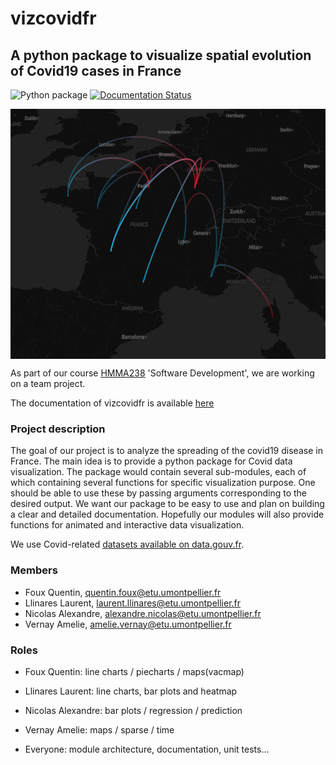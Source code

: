 ﻿
# vizcovidfr
## A python package to visualize spatial evolution of Covid19 cases in France

![Python package](https://github.com/AmelieVernay/vizcovidfr/tree/main/.github/workflows/Python%20package/badge.svg?branch=main)
[![Documentation Status](https://readthedocs.org/projects/vizcovidfr/badge/?version=latest)](https://vizcovidfr.readthedocs.io/en/latest/?badge=latest)

<p align="center">
<img src="./doc/source/_static/vizcovidfr_transfer_map.png" style="vertical-align:middle" width="600" height='400' class='center' alt='logo'>
</p>


As part of our course [HMMA238](https://github.com/bcharlier/HMMA238) 'Software Development', we are working on a team project.

The documentation of vizcovidfr is available [here](https://vizcovidfr.readthedocs.io/en/latest/index.html)


### Project description

The goal of our project is to analyze the spreading of the covid19 disease in France.
The main idea is to provide a python package for Covid data visualization.
The package would contain several sub-modules, each of which containing several functions for specific visualization purpose. One should be able to use these by passing arguments corresponding to the desired output. We want our package to be easy to use and plan on building a clear and detailed documentation.
Hopefully our modules will also provide functions for animated and interactive data visualization.

We use Covid-related [datasets available on data.gouv.fr](https://www.data.gouv.fr/en/datasets/).

### Members

- Foux Quentin, quentin.foux@etu.umontpellier.fr
- Llinares Laurent, laurent.llinares@etu.umontpellier.fr
- Nicolas Alexandre, alexandre.nicolas@etu.umontpellier.fr
- Vernay Amelie, amelie.vernay@etu.umontpellier.fr

### Roles

- Foux Quentin: line charts / piecharts / maps(vacmap)
- Llinares Laurent: line charts, bar plots and heatmap
- Nicolas Alexandre: bar plots / regression / prediction
- Vernay Amelie: maps / sparse / time

- Everyone: module architecture, documentation, unit tests...
